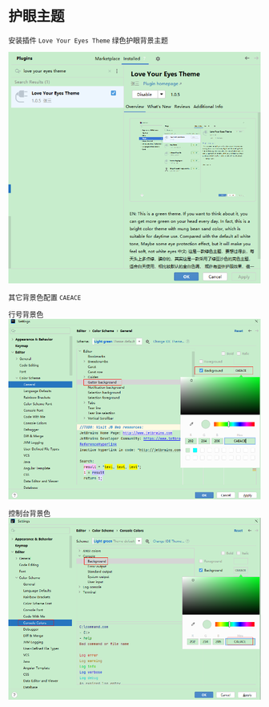 # 护眼主题

安装插件 `Love Your Eyes Theme` 绿色护眼背景主题

![](./images/34-护眼主题-1733881187757.png)

其它背景色配置 `CAEACE`

行号背景色
![](./images/34-护眼主题-1733881352207.png)

控制台背景色
![](./images/34-护眼主题-1733881003757.png)
